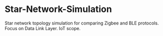 # Star-Network-Simulation
Star network topology simulation for comparing Zigbee and BLE protocols. Focus on Data Link Layer.
IoT scope.
